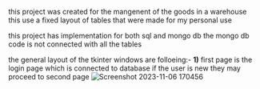this project was created for the mangenent of the goods in a warehouse this use a fixed layout of tables that were made for my personal use 

this project has implementation for both sql and mongo db the mongo db code is not connected with all the tables 

the general layout of the tkinter windows are folloeing:-
**1)** first page is the login page which is connected to database if the user is new they may proceed to second page 
![Screenshot 2023-11-06 170456](https://github.com/Anjaneya02/DataBaseManagement/assets/142112958/e3dd3ca5-cfc1-4725-b33e-016bc932917a)
